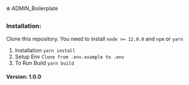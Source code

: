 ❄️ ADMIN_Boilerplate
### Installation:
Clone this repository. You need to install `node >= 12.0.0` and `npm` or `yarn`

1. Installation
   `yarn install`
2. Setup Env
   `Clone from .env.example to .env`
3. To Run Build
   `yarn build`

#### Version: 1.0.0
